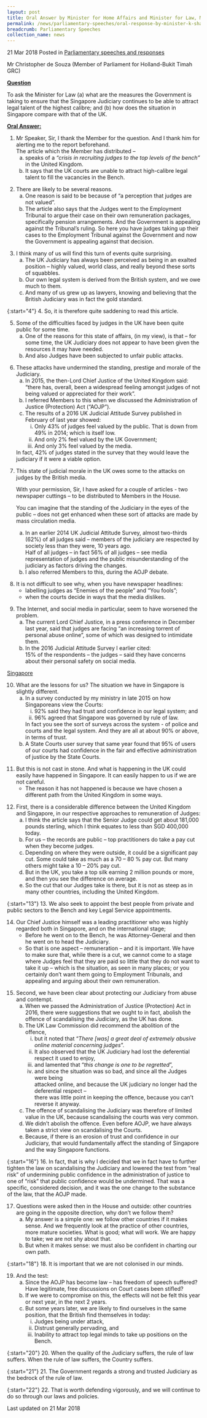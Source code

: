 ```yaml
---
layout: post
title: Oral Answer by Minister for Home Affairs and Minister for Law, Mr K Shanmugam, to to Parliamentary Question on attracting legal talent to the Singapore Judiciary
permalink: /news/parliamentary-speeches/oral-response-by-minister-k-shanmugam-on-attracting-legal-talent-to-the-Singapore-Judiciary
breadcrumb: Parliamentary Speeches
collection_name: news
---
```


21 Mar 2018 Posted in [Parliamentary speeches and responses](/news/parliamentary-speeches)

Mr Christopher de Souza (Member of Parliament for Holland-Bukit Timah GRC)

**<u>Question</u>**

To ask the Minister for Law (a) what are the measures the Government is taking to ensure that the Singapore Judiciary continues to be able to attract legal talent of the highest calibre; and (b) how does the situation in Singapore compare with that of the UK.

**<u>Oral Answer: </u>**

<ol>
<li>  Mr Speaker, Sir, I thank the Member for the question. And I thank him for alerting me to the report beforehand.
<br>
The article which the Member has distributed –

<ol style="list-style-type: lower-alpha">
 <li>speaks of a <i>“crisis in recruiting judges to the top levels of the bench”</i> in the United Kingdom.</li>
<li>It says that the UK courts are unable to attract high-calibre legal talent to fill the vacancies in the Bench.</li>
</ol>
</li>
</ol>

<ol start="2">
<li>  There are likely to be several reasons.

<ol style="list-style-type: lower-alpha">
<li> One reason is said to be because of “a perception that judges are not valued”. </li>
<li> The article also says that the Judges went to the Employment Tribunal to argue their case on their own remuneration packages, specifically pension arrangements. And the Government is appealing against the Tribunal’s ruling. So here you have judges taking up their cases to the Employment Tribunal against the Government and now the Government is appealing against that decision. </li>
</ol>

</li>
</ol>

<ol start="3">
<li> I think many of us will find this turn of events quite surprising.
<ol style="list-style-type: lower-alpha">
<li>The UK Judiciary has always been perceived as being in an exalted position – highly valued, world class, and really beyond these sorts of squabbles. </li>
<li> Our own legal system is derived from the British system, and we owe much to them. </li>
<li> And many of us grew up as lawyers, knowing and believing that the British Judiciary was in fact the gold standard.   </li>   
</ol>

</li>
</ol>

{:start="4"}
4. So, it is therefore quite saddening to read this article.


<ol start="5">
<li>Some of the difficulties faced by judges in the UK have been quite public for some time.

<ol style="list-style-type: lower-alpha">
<li>One of the reasons for this state of affairs, (in my view), is that – for some time, the UK Judiciary does not appear to have been given the resources it may have needed. </li>
<li> And also Judges have been subjected to unfair public attacks. </li>
</ol>
</li>
</ol>


<ol start="6">
<li>  These attacks have undermined the standing, prestige and morale of the Judiciary.

<ol style="list-style-type: lower-alpha">
<li> In 2015, the then-Lord Chief Justice of the United Kingdom said:</li>
“there has, overall, been a widespread feeling amongst judges of not being valued or appreciated for their work”.

<li>  I referred Members to this when we discussed the Administration of Justice (Protection) Act (“AOJP”).</li>

<li> The results of a 2016 UK Judicial Attitude Survey published in February of last year showed:

<ol style="list-style-type: lower-roman">
<li>Only 43% of judges feel valued by the public. That is down from 49% in 2014; which is itself low. </li>
<li> And only 2% feel valued by the UK Government; </li>
<li>And only 3% feel valued by the media. </li>

</ol>

</li>
</ol>

</li>
In fact, 42% of judges stated in the survey that they would leave the judiciary if it were a viable option.
</ol>

<ol start="7">
<li>This state of judicial morale in the UK owes some to the attacks on judges by the British media.

With your permission, Sir, I have asked for a couple of articles - two newspaper cuttings – to be distributed to Members in the House.

You can imagine that the standing of the Judiciary in the eyes of the public – does not get enhanced when these sort of attacks are made by mass circulation media.

<ol style="list-style-type: lower-alpha">
<li>    In an earlier 2014 UK Judicial Attitude Survey, almost two-thirds (62%) of all judges said – members of the judiciary are respected by society less than they were, 10 years ago.
<br>
Half of all judges – in fact 56% of all judges – see media representation of judges and the public misunderstanding of the judiciary as factors driving the changes.
</li>
<li> I also referred Members to this, during the AOJP debate.  </li>

</ol>

</li>
</ol>

<ol start="8">
<li> It is not difficult to see why, when you have newspaper headlines:

<ul>
<li>   labelling judges as “Enemies of the people” and “You fools”;</li>
<li>when the courts decide in ways that the media dislikes.</li>
</ul>
</li>
</ol>


<ol start="9">
<li>  The Internet, and social media in particular, seem to have worsened the problem.

<ol style="list-style-type: lower-alpha">
<li>The current Lord Chief Justice, in a press conference in December last year, said that judges are facing “an increasing torrent of personal abuse online”, some of which was designed to intimidate them. </li>

 

<li>In the 2016 Judicial Attitude Survey I earlier cited:
<br>
15% of the respondents – the judges – said they have concerns about their personal safety on social media.
</li>

 


</ol>

</li>
</ol>

<u>Singapore</u>

<ol start="10">
<li> What are the lessons for us? The situation we have in Singapore is slightly different.

<ol style="list-style-type: lower-alpha">
<li> In a survey conducted by my ministry in late 2015 on how Singaporeans view the Courts:

<ol style="list-style-type: lower-roman">
<li>92% said they had trust and confidence in our legal system; and </li>
<li> 96% agreed that Singapore was governed by rule of law. </li>
</ol>
 In fact you see the sort of surveys across the system - of police and courts and the legal system. And they are all at about 90% or above, in terms of trust.
</li>
<li>A State Courts user survey that same year found that 95% of users of our courts had confidence in the fair and effective administration of justice by the State Courts.</li>
  
</ol>

</li>
 

</ol>

<ol start="11">
<li> But this is not cast in stone. And what is happening in the UK could easily have happened in Singapore. It can easily happen to us if we are not careful.
<ul>
<li>The reason it has not happened is because we have chosen a different path from the United Kingdom in some ways.</li>
</ul>
</li>

</ol>

<ol start="12">
<li>First, there is a considerable difference between the United Kingdom and Singapore, in our respective approaches to remuneration of Judges:

<ol style="list-style-type: lower-alpha">
<li>I think the article says that the Senior Judge could get about 181,000 pounds sterling, which I think equates to less than SGD 400,000 today. </li>

<li>For us – the records are public – top practitioners do take a pay cut when they become judges. </li>
<li> Depending on where they were outside, it could be a significant pay cut. Some could take as much as a 70 – 80 % pay cut. But many others might take a 10 – 20% pay cut. </li>

<li> But in the UK, you take a top silk earning 2 million pounds or more, and then you see the difference on average. </li>

<li> So the cut that our Judges take is there, but it is not as steep as in many other countries, including the United Kingdom. </li>
</ol>

</li>
</ol>

{:start="13"}
13. We also seek to appoint the best people from private and public sectors to the Bench and key Legal Service appointments.

<ol start="14">
<li>   Our Chief Justice himself was a leading practitioner who was highly regarded both in Singapore, and on the international stage;

<ul>
<li>Before he went on to the Bench, he was Attorney-General and then he went on to head the Judiciary.</li>
<li>So that is one aspect – remuneration – and it is important. We have to make sure that, while there is a cut, we cannot come to a stage where Judges feel that they are paid so little that they do not want to take it up – which is the situation, as seen in many places; or you certainly don’t want them going to Employment Tribunals, and appealing and arguing about their own remuneration.</li>
</ul>
</li>
</ol>

<ol start="15">
<li> Second, we have been clear about protecting our Judiciary from abuse and contempt.

<ol style="list-style-type: lower-alpha">
<li>  When we passed the Administration of Justice (Protection) Act in 2016, there were suggestions that we ought to in fact, abolish the offence of scandalising the Judiciary, as the UK has done.</li>
<li>The UK Law Commission did recommend the abolition of the offence,

<ol style="list-style-type: lower-roman">
<li>but it noted that “<i>There [was] a great deal of extremely abusive online material concerning judges</i>”.</li>                                               
<li>It also observed that the UK Judiciary had lost the deferential respect it used to enjoy, </li>
 <li> and lamented that “<i>this change is one to be regretted</i>”, </li>
<li>and since the situation was so bad, and since all the Judges were being <br>                                                                      attacked online, and because the UK judiciary no longer had the deferential respect – <br>                                                 there was little point in keeping the offence, because you can’t reverse it anyway.  </li>

</ol>

</li>
<li>The offence of scandalising the Judiciary was therefore of limited value in the UK, because scandalising the courts was very common.</li>
<li>We didn’t abolish the offence. Even before AOJP, we have always taken a strict view on scandalising the Courts.</li>
<li>Because, if there is an erosion of trust and confidence in our Judiciary, that would fundamentally affect the standing of Singapore and the way Singapore functions. </li>
</ol>

</li>
</ol>

{:start="16"}
16. In fact, that is why I decided that we in fact have to further tighten the law on scandalising the Judiciary and lowered the test from “real risk” of undermining public confidence in the administration of justice to one of “risk” that public confidence would be undermined. That was a specific, considered decision, and it was the one change to the substance of the law, that the AOJP made.


<ol start="17">
<li> Questions were asked then in the House and outside: other countries are going in the opposite direction, why don’t we follow them? 

<ol style="list-style-type: lower-alpha">
<li> My answer is a simple one: we follow other countries if it makes sense.  And we frequently look at the practice of other countries, more mature societies. What is good; what will work. We are happy to take; we are not shy about that. </li>
<li>But when it makes sense: we must also be confident in charting our own path. </li>
</ol>
</li>
</ol>

{:start="18"}
18. It is important that we are not colonised in our minds.


<ol start="19">
<li>   And the test:

<ol style="list-style-type: lower-alpha">
<li> Since the AOJP has become law – has freedom of speech suffered? 
<br>
Have legitimate, free discussions on Court cases been stifled?
</li>
<li>  If we were to compromise on this, the effects will not be felt this year or next year, in the next 2 years.</li>
<li>      But some years later, we are likely to find ourselves in the same position, that the British find themselves in today:

<ol style="list-style-type: lower-roman">
<li>Judges being under attack, </li>
<li>Distrust generally pervading, and </li>
<li> Inability to attract top legal minds to take up positions on the Bench. </li>
</ol>

</li>
</ol>
</li>
</ol>


{:start="20"}
20. When the quality of the Judiciary suffers, the rule of law suffers.  When the rule of law suffers, the Country suffers. 

 
{:start="21"}
21. The Government regards a strong and trusted Judiciary as the bedrock of the rule of law.

 

{:start="22"}
22. That is worth defending vigorously, and we will continue to do so through our laws and policies.


<p class="right-side-updated">Last updated on 21 Mar 2018</p>
